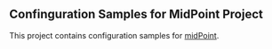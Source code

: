 Confinguration Samples for MidPoint Project
-------------------------------------------

This project contains configuration samples for [midPoint](https://github.com/Evolveum/midpoint).
